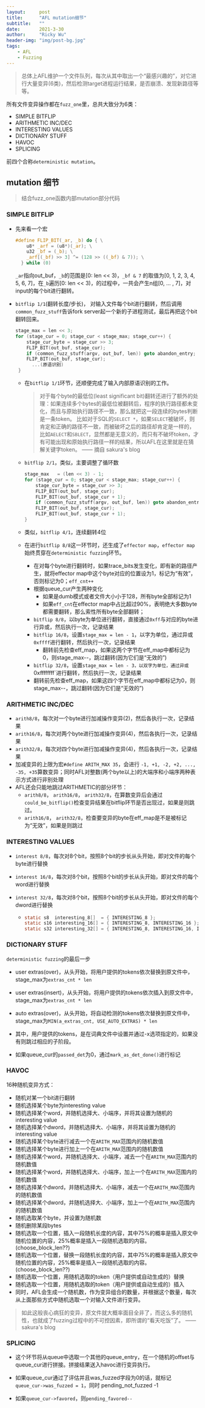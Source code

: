 ```yaml
---
layout:     post
title:      "AFL mutation细节"
subtitle:   ""
date:       2021-3-30
author:     "Ricky Wu"
header-img: "img/post-bg.jpg"
tags:
    - AFL
    - Fuzzing
---
```


> 总体上AFL维护一个文件队列，每次从其中取出一个“最感兴趣的”，对它进行大量变异(6类)，然后检测target进程运行结果，是否崩溃、发现新路径等等。

所有文件变异操作都在`fuzz_one`里，总共大致分为6类：

- SIMPLE BITFLIP
- ARITHMETIC INC/DEC
- INTERESTING VALUES
- DICTIONARY STUFF
- HAVOC
- SPLICING

前四个合称`deterministic mutation`。



## mutation 细节

> 结合fuzz_one函数内部mutation部分代码

### SIMPLE BITFLIP

- 先来看一个宏

  ```c
  #define FLIP_BIT(_ar, _b) do { \
      u8* _arf = (u8*)(_ar); \
      u32 _bf = (_b); \
      _arf[(_bf) >> 3] ^= (128 >> ((_bf) & 7)); \
    } while (0)
  ```

  `_ar`指向out_buf，`_b`的范围是[0: len << 3)，`_bf & 7` 的取值为[0, 1, 2, 3, 4, 5, 6, 7]，在`_b`遍历[0: len << 3)，的过程中，一共会产生n组[0, ... , 7]，对input的每个bit进行翻转。

- `bitflip 1/1`(翻转长度/步长)， 对输入文件每个bit进行翻转，然后调用`common_fuzz_stuff`告诉fork server起一个新的子进程测试，最后再把这个bit翻转回来。

  ```c
  stage_max = len << 3;
  for (stage_cur = 0; stage_cur < stage_max; stage_cur++) {
      stage_cur_byte = stage_cur >> 3;
      FLIP_BIT(out_buf, stage_cur);
      if (common_fuzz_stuff(argv, out_buf, len)) goto abandon_entry;
      FLIP_BIT(out_buf, stage_cur);
   		...(原语识别)
   }
  ```

  - 在`bitflip 1/1`环节，还顺便完成了输入内部原语识别的工作。

    > 对于每个byte的最低位(least significant bit)翻转还进行了额外的处理：如果连续多个bytes的最低位被翻转后，程序的执行路径都未变化，而且与原始执行路径不一致，那么就把这一段连续的bytes判断是一条token。
    > 比如对于SQL的`SELECT *`，如果`SELECT`被破坏，则肯定和正确的路径不一致，而被破坏之后的路径却肯定是一样的，比如`AELECT`和`SBLECT`，显然都是无意义的，而只有不破坏token，才有可能出现和原始执行路径一样的结果，所以AFL在这里就是在猜解关键字token。 —— 摘自 sakura's blog

  - `bitflip 2/1`，类似，主要调整了循环数

    ```c
    stage_max   = (len << 3) - 1;
    for (stage_cur = 0; stage_cur < stage_max; stage_cur++) {
        stage_cur_byte = stage_cur >> 3;
        FLIP_BIT(out_buf, stage_cur);
        FLIP_BIT(out_buf, stage_cur + 1);
        if (common_fuzz_stuff(argv, out_buf, len)) goto abandon_entry;
        FLIP_BIT(out_buf, stage_cur);
        FLIP_BIT(out_buf, stage_cur + 1);
    }
    ```

  - 类似，`bitflip 4/1`，连续翻转4位

  - 在进行`bitflip 8/8`这一环节时，还生成了`effector map`，`effector map`始终贯穿在`deterministic fuzzing`环节。

    - 在对每个byte进行翻转时，如果trace_bits发生变化，即有新的路径产生，就将effector map中这个byte对应的位置设为1，标记为“有效”，否则标记为0；`eff_cnt++`
    - 根据queue_cur产生两种变化
      - 如果是dumb模式或者文件大小小于128，所有byte全部标记为1
      - 如果`eff_cnt`在effector map中占比超过90%，表明绝大多数byte都需要翻转，那么索性所有byte全部翻转；
    - `bitflip 8/8`，以byte为单位进行翻转，直接通过`0xff`与对应的byte进行异或，然后执行一次，记录结果
    - `bitflip 16/8`，设置`stage_max = len - 1`，以字为单位，通过异或`0xffff`进行翻转，然后执行一次，记录结果
      - 翻转前先检查eff_map，如果这两个字节在eff_map中都标记为0，则stage_max--，跳过翻转(因为它们是“无效的”)
    -  `bitflip 32/8`，设置`stage_max = len - 3，以双字为单位，通过异或`0xffffffff`进行翻转，然后执行一次，记录结果
      - 翻转前先检查eff_map，如果这四个字节在eff_map中都标记为0，则stage_max--，跳过翻转(因为它们是“无效的”)

    

### ARITHMETIC INC/DEC

- `arith8/8`，每次对一个byte进行加减操作变异(2)，然后各执行一次，记录结果
- `arith16/8`，每次对两个byte进行加减操作变异(4)，然后各执行一次，记录结果
- `arith32/8`，每次对四个byte进行加减操作变异(4)，然后各执行一次，记录结果
- 加减变异的上限为宏`#define ARITH_MAX 35`，会进行 `-1, +1, -2, +2, ..., -35, +35`算数变异；同时AFL对整数(两个byte以上)的大端序和小端序两种表示方式进行非别处理
- AFL还会只能地跳过ARITHMETIC的部分环节：
  - `arith8/8`， `arith16/8`， `arith32/8`，在算数变异后会通过`could_be_bitflip()`检查变异结果在bitflip环节是否出现过，如果是则跳过。
  -  `arith16/8`， `arith32/8`，检查要变异的byte在eff_map是不是被标记为“无效”，如果是则跳过



### INTERESTING VALUES

- `interest 8/8`，每次对8个bit，按照8个bit的步长从头开始，即对文件的每个byte进行替换

- `interest 16/8`，每次对8个bit，按照8个bit的步长从头开始，即对文件的每个word进行替换

- `interest 32/8`，每次对8个bit，按照8个bit的步长从头开始，即对文件的每个dword进行替换

  - ```c
    static s8  interesting_8[]  = { INTERESTING_8 };
    static s16 interesting_16[] = { INTERESTING_8, INTERESTING_16 };
    static s32 interesting_32[] = { INTERESTING_8, INTERESTING_16, INTERESTING_32 };
    ```



### DICTIONARY STUFF

`deterministic fuzzing`的最后一步

- user extras(over)，从头开始，将用户提供的tokens依次替换到原文件中，stage_max为`extras_cnt * len`
- user extras(insert)，从头开始，将用户提供的tokens依次插入到原文件中，stage_max为`extras_cnt * len`
- auto extras(over)，从头开始，将自动检测的tokens依次替换到原文件中，stage_max为`MIN(a_extras_cnt, USE_AUTO_EXTRAS) * len`
- 其中，用户提供的tokens，是在词典文件中设置并通过-x选项指定的，如果没有则跳过相应的子阶段。

- 如果queue_cur的`passed_det`为0，通过`mark_as_det_done()`进行标记




### HAVOC

16种随机变异方式：

- 随机对某一个bit进行翻转
- 随机选择某个byte为interesting value
- 随机选择某个word，并随机选择大、小端序，并将其设置为随机的interesting value
- 随机选择某个dword，并随机选择大、小端序，并将其设置为随机的interesting value
- 随机选择某个byte进行减去一个在`ARITH_MAX`范围内的随机数值
- 随机选择某个byte进行加上一个在`ARITH_MAX`范围内的随机数值
- 随机选择某个word，并随机选择大、小端序，减去一个在`ARITH_MAX`范围内的随机数值
- 随机选择某个word，并随机选择大、小端序，加上一个在`ARITH_MAX`范围内的随机数值
- 随机选择某个dword，并随机选择大、小端序，减去一个在`ARITH_MAX`范围内的随机数值
- 随机选择某个dword，并随机选择大、小端序，加上一个在`ARITH_MAX`范围内的随机数值
- 随机选取某个byte，并设置为随机数
- 随机删除某段bytes
- 随机选取一个位置，插入一段随机长度的内容，其中75%的概率是插入原文中随机位置的内容，25%概率是插入一段随机选取的内容。(choose_block_len??)
- 随机选取一个位置，替换一段随机长度的内容，其中75%的概率是插入原文中随机位置的内容，25%概率是插入一段随机选取的内容。(choose_block_len??)
- 随机选取一个位置，用随机选取的token（用户提供或自动生成的）替换
- 随机选取一个位置，用随机选取的token（用户提供或自动生成的）插入
- 同时，AFL会生成一个随机数，作为变异组合的数量，并根据这个数量，每次从上面那些方式中随机选取一个对输入文件进行变异。

> 如此这般丧心病狂的变异，原文件就大概率面目全非了，而这么多的随机性，也就成了fuzzing过程中的不可控因素，即所谓的“看天吃饭”了。 —— sakura's blog



### SPLICING

- 这个环节将从queue中选取一个其他的queue_entry，在一个随机的offset与queue_cur进行拼接。拼接结果送入havoc进行变异执行。
- 如果queue_cur通过了评估并且was_fuzzed字段为0的话，就标记`queue_cur->was_fuzzed = 1`，同时 pending_not_fuzzed -1

- 如果`queue_cur->favored`，则`pending_favored--`

